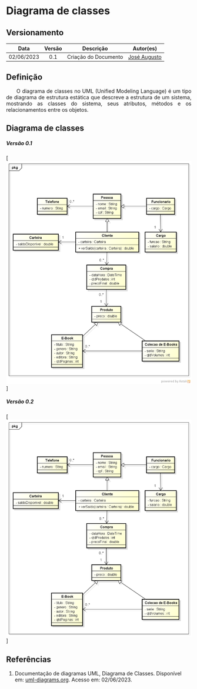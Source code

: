 # Diagrama de classes
## Versionamento
| Data | Versão | Descrição | Autor(es) |
|:----:|:------:|:---------:|:---------:|
| 02/06/2023 | 0.1 | Criação do Documento | [José Augusto](https://github.com/JoseAugustoFS) |


## Definição

<p align="justify">&emsp;&emsp;O diagrama de classes no UML (Unified Modeling Language) é um tipo de diagrama de estrutura estática que descreve a estrutura de um sistema, mostrando as classes do sistema, seus atributos, métodos e os relacionamentos entre os objetos.</p>

## Diagrama de classes


##### *Versão 0.1*
[![diagrama_de_classes](./Imgs/Diagrama_de_classe.png)]

##### *Versão 0.2*
[![diagrama_de_classes](./Imgs/Diagrama_de_classe_0,2.png)]

## Referências

1. Documentação de diagramas UML, Diagrama de Classes. Disponível em: [uml-diagrams.org](https://www.uml-diagrams.org/class-diagrams-overview.html). Acesso em: 02/06/2023.

